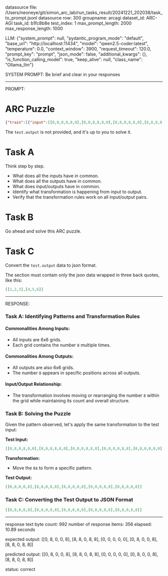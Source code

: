 datasource file: /Users/neoneye/git/simon_arc_lab/run_tasks_result/20241221_202038/task_to_prompt.jsonl
datasource row: 300
groupname: arcagi
dataset_id: ARC-AGI
task_id: b1fc8b8e
test_index: 1
max_prompt_length: 2000
max_response_length: 1000

LLM:
{"system_prompt": null, "pydantic_program_mode": "default", "base_url": "http://localhost:11434", "model": "qwen2.5-coder:latest", "temperature": 0.0, "context_window": 3900, "request_timeout": 120.0, "prompt_key": "prompt", "json_mode": false, "additional_kwargs": {}, "is_function_calling_model": true, "keep_alive": null, "class_name": "Ollama_llm"}

SYSTEM PROMPT:
Be brief and clear in your responses

---

PROMPT:

# ARC Puzzle

```json
{"train":[{"input":[[0,0,0,8,0,0],[0,0,8,8,8,0],[0,8,0,8,8,0],[8,8,8,0,0,0],[0,8,8,0,0,0],[0,0,0,0,0,0]],"output":[[0,8,0,0,8],[8,8,0,8,8],[0,0,0,0,0],[0,8,0,0,8],[8,8,0,8,8]]},{"input":[[8,8,8,8,0,0],[8,8,8,8,8,8],[0,8,8,0,8,8],[0,8,8,0,0,0],[0,0,0,0,0,0],[0,0,0,0,0,0]],"output":[[8,8,0,8,8],[8,8,0,8,8],[0,0,0,0,0],[8,8,0,8,8],[8,8,0,8,8]]},{"input":[[0,0,0,8,0,0],[0,8,8,8,8,0],[8,8,8,8,8,0],[0,8,8,0,0,0],[0,0,0,0,0,0],[0,0,0,0,0,0]],"output":[[0,8,0,0,8],[8,8,0,8,8],[0,0,0,0,0],[0,8,0,0,8],[8,8,0,8,8]]},{"input":[[0,0,8,8,0,0],[8,8,8,8,0,0],[8,8,8,8,8,8],[0,0,8,8,8,8],[0,0,0,0,0,0],[0,0,0,0,0,0]],"output":[[8,8,0,8,8],[8,8,0,8,8],[0,0,0,0,0],[8,8,0,8,8],[8,8,0,8,8]]},{"input":[[0,0,0,8,0,0],[0,8,8,8,0,0],[8,8,8,0,8,0],[0,8,8,8,8,0],[0,0,0,0,0,0],[0,0,0,0,0,0]],"output":[[0,8,0,0,8],[8,8,0,8,8],[0,0,0,0,0],[0,8,0,0,8],[8,8,0,8,8]]}],"test":[{"input":[[0,8,0,8,0,0],[8,8,8,8,8,0],[0,0,0,8,8,8],[0,0,0,0,8,8],[0,0,0,0,0,0],[0,0,0,0,0,0]]}]}
```

The `test.output` is not provided, and it's up to you to solve it.

# Task A

Think step by step.
- What does all the inputs have in common.
- What does all the outputs have in common.
- What does input/outputs have in common.
- Identify what transformation is happening from input to output.
- Verify that the transformation rules work on all input/output pairs.

# Task B

Go ahead and solve this ARC puzzle.

# Task C

Convert the `test.output` data to json format.

The section must contain only the json data wrapped in three back quotes, like this:
```json
[[1,2,3],[4,5,6]]
```


---

RESPONSE:
### Task A: Identifying Patterns and Transformation Rules

#### Commonalities Among Inputs:
- All inputs are 6x6 grids.
- Each grid contains the number `8` multiple times.

#### Commonalities Among Outputs:
- All outputs are also 6x6 grids.
- The number `8` appears in specific positions across all outputs.

#### Input/Output Relationship:
- The transformation involves moving or rearranging the number `8` within the grid while maintaining its count and overall structure.

### Task B: Solving the Puzzle

Given the pattern observed, let's apply the same transformation to the test input:

**Test Input:**
```json
[[0,8,0,8,0,0],[8,8,8,8,8,0],[0,0,0,8,8,8],[0,0,0,0,8,8],[0,0,0,0,0,0],[0,0,0,0,0,0]]
```

**Transformation:**
- Move the `8`s to form a specific pattern.

**Test Output:**
```json
[[0,8,0,0,8],[8,8,0,8,8],[0,0,0,0,0],[0,8,0,0,8],[8,8,0,8,8]]
```

### Task C: Converting the Test Output to JSON Format

```json
[[0,8,0,0,8],[8,8,0,8,8],[0,0,0,0,0],[0,8,0,0,8],[8,8,0,8,8]]
```

---


response text byte count: 992
number of response items: 356
elapsed: 10.89 seconds

expected output:
[[0, 8, 0, 0, 8], [8, 8, 0, 8, 8], [0, 0, 0, 0, 0], [0, 8, 0, 0, 8], [8, 8, 0, 8, 8]]

predicted output:
[[0, 8, 0, 0, 8], [8, 8, 0, 8, 8], [0, 0, 0, 0, 0], [0, 8, 0, 0, 8], [8, 8, 0, 8, 8]]

status: correct
